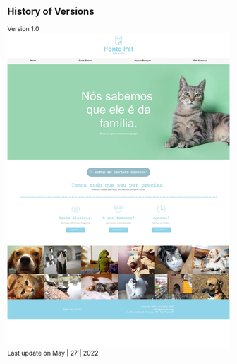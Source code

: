 History of Versions
---
Version 1.0
![](https://github.com/vtfeitosa/pet_shop/blob/master/assets/versions/home_v1.0.jpg?raw=true)
Last update on May | 27 | 2022
